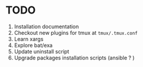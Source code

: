 # TODO

1) Installation documentation
2) Checkout new plugins for tmux at `tmux/.tmux.conf`
3) Learn xargs
4) Explore bat/exa
5) Update uninstall script
6) Upgrade packages installation scripts (ansible ? )